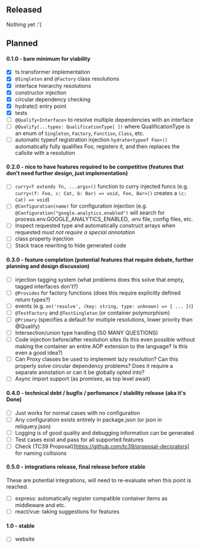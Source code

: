 ## Released

Nothing yet :'(

## Planned

#### 0.1.0 - bare minimum for viability
* [X] ts transformer implementation
* [X] `@Singleton` and `@Factory` class resolutions
* [X] interface hierarchy resolutions
* [X] constructor injection
* [X] circular dependency checking
* [X] hydrate<T>() entry point
* [X] tests
* [ ] `@Qualify<Interface>` to resolve multiple dependencies with an interface 
* [ ] `@Qualify(...types: QualificationType[ ])` where QualificationType is an enum of `Singleton`, `Factory`, `Function`, `Class`, etc.
* [ ] automatic typeof registration injection `hydrate<typeof Foo>()` automatically fully qualifies Foo, registers it, and then replaces the callsite with a resolution

#### 0.2.0 - nice to have features required to be competitive (features that don't need further design, just implementation)
* [ ] `curry<T extends fn, ...args>()` function to curry injected funcs (e.g. `curry<(f: Foo, c: Cat, b: Bar) => void, Foo, Bar>()` creates a `(c: Cat) => void`)
* [ ] `@Configuration(name)` for configuration injection (e.g. `@Configuration("google.analytics.enabled")` will search for process.env.GOOGLE_ANALYTICS_ENABLED, .env file, config files, etc.
* [ ] Inspect requested type and automatically construct arrays when requested *must not require a special annotation*
* [ ] class property injection
* [ ] Stack trace rewriting to hide generated code

#### 0.3.0 - feature completion (potential features that require debate, further planning and design discussion)
* [ ] injection tagging system (what problems does this solve that empty, tagged interfaces don't?)
* [ ] `@Provides` for factory functions (does this require explicitly defined return types?)
* [ ] events (e.g. `on('resolve', (key: string, type: unknown) => { ... })`)
* [ ] `@TestFactory` and `@TestSingleton` (or container polymorphism)
* [ ] `@Primary` (specifies a default for multiple resolutions, lower priority than @Qualify)
* [ ] Intersection/union type handling (SO MANY QUESTIONS)
* [ ] Code injection before/after resolution sites (Is this even possible without making the container an entire AOP extension to the language? Is this even a good idea?)
* [ ] Can Proxy classes be used to implement lazy resolution?  Can this properly solve circular dependency problems?  Does it require a separate annotation or can it be globally opted into?
* [ ] Async import support (as promises, as top level await)

#### 0.4.0 - technical debt / bugfix / perfomance / stability release (aka it's Done)
* [ ] Just works for normal cases with no configuration 
* [ ] Any configuration exists entirely in package.json (or json in reliquery.json)
* [ ] Logging is of good quality and debugging information can be generated
* [ ] Test cases exist and pass for all supported features 
* [ ] Check (TC39 Proposal)[https://github.com/tc39/proposal-decorators] for naming collisions

#### 0.5.0 - integrations release, final release before stable
These are potential integrations, will need to re-evaluate when this point is reached.
* [ ] express: automatically register compatible container items as middleware and etc.
* [ ] react/vue: taking suggestions for features

#### 1.0 - stable
* [ ] website
